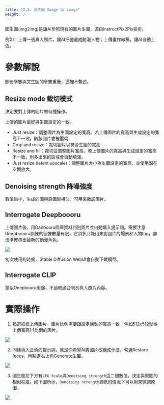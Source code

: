 ```yaml
---
title: "2.3. 圖生圖 Image to image"
weight: 3
---
```



圖生圖(img2img)是讓AI參照現有的圖片生圖，源自InstructPix2Pix技術。

例如：上傳一張真人照片，讓AI把他畫成動漫人物；上傳畫作線稿，讓AI自動上色。


# 參數解說

部份參數與文生圖的參數重疊，這裡不贅述。


## Resize mode 裁切模式

決定要對上傳的圖片做何種操作。

上傳的圖片最好與生圖設定的一致。

- Just resize：調整圖片為生圖設定的寬高。若上傳圖片的寬高與生成設定的寬高不一致，則該圖片會被壓扁
- Crop and resize：裁切圖片以符合生圖的寬高
- Resize and fill：裁切並調整圖片寬高，若上傳圖片的寬高與生成設定的寬高不一致，則多出來的區域會自動填滿。
- Just resize (latent upscale)：調整圖片大小為生圖設定的寬高，並使用潛在空間放大。


## Denoising strength 降噪強度

數值越小，生成的圖與原圖越相似，可用來微調圖片。

## Interrogate Deepboooru

上傳圖片後，用Danbooru圖庫資料判別圖片並自動填入提示詞。需要注意Deepboooru訓練的圖像數量有限，它頂多只能用來認圖片的場景和人物tag，無法準確標出最新的動漫角色。

![](../../images/LBQlhHn.webp)

初次使用的時候，Stable Diffusion WebUI會自動下載模型。

## Interrogate CLIP

類似Deepbooru用途，不過較適合判別真人照片內容。

# 實際操作

1. 點選框框上傳圖片。圖片比例需要跟設定繪製的寬高一致，例如512x512就得上傳寬高1:1比例的圖片。

![](../../images/67W6nEb.webp)

2. 同樣填入正負向提示詞，就是你希望AI將圖片改繪成什麼，勾選Restore faces，再點選右上角Generate生圖。

![](../../images/ao8XZVX.webp)

3. 圖生圖左下方有`CFG Scale`與`Denoising strength`這二個數值，決定與原圖的相似程度。如下圖所示，`Denoising strength`調低的情況下可以用來微調原圖。

![](../../images/kB9eYuv.webp)
